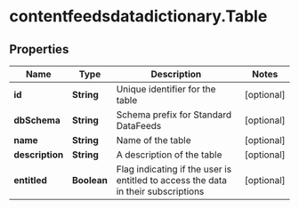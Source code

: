 # contentfeedsdatadictionary.Table

## Properties

Name | Type | Description | Notes
------------ | ------------- | ------------- | -------------
**id** | **String** | Unique identifier for the table | [optional] 
**dbSchema** | **String** | Schema prefix for Standard DataFeeds | [optional] 
**name** | **String** | Name of the table | [optional] 
**description** | **String** | A description of the table | [optional] 
**entitled** | **Boolean** | Flag indicating if the user is entitled to access the data in their subscriptions | [optional] 


